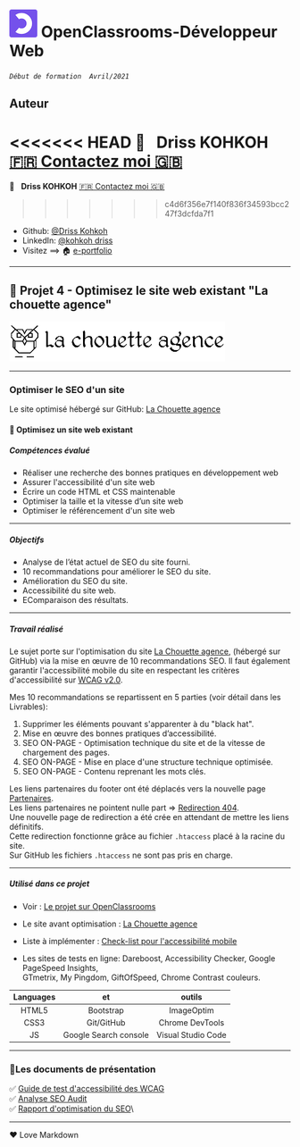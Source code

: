 # ![left 100%](https://raw.githubusercontent.com/kohkohdriss/archive/main/images/Logo_OpenClassrooms.png) OpenClassrooms-Développeur Web

_`Début de formation  Avril/2021`_

## Auteur

<<<<<<< HEAD
👤 &nbsp; **Driss KOHKOH** [🇫🇷 Contactez moi 🇬🇧](mailto:kohkoh.driss@gmail.com)
=======
👤 &nbsp; **Driss KOHKOH** [🇫🇷 Contactez moi 🇬🇧](<kohkoh.driss@gmail.com>)
>>>>>>> c4d6f356e7f140f836f34593bcc247f3dcfda7f1

* Github: [@Driss Kohkoh](https://github.com/kohkohdriss)
* LinkedIn: [@kohkoh driss](https://www.linkedin.com/in/driss-kohkoh/)
* Visitez ==> 🏠 [e-portfolio](https://driss-kohkoh.jimdosite.com/)

***
## 📎 Projet 4 - Optimisez le site web existant "La chouette agence"
![left 100%](./img/la-chouette-agence.png)
***
### Optimiser le SEO d'un site

Le site optimisé hébergé sur GitHub: [La Chouette agence](https://github.com/kohkohdriss/Webdesign-Lyon.git/)

#### 🔨 Optimisez un site web existant

##### Compétences évalué

* Réaliser une recherche des bonnes pratiques en développement web
* Assurer l'accessibilité d'un site web
* Écrire un code HTML et CSS maintenable
* Optimiser la taille et la vitesse d’un site web
* Optimiser le référencement d'un site web

***

##### Objectifs

* Analyse de l’état actuel de SEO du site fourni.
* 10 recommandations pour améliorer le SEO du site.
* Amélioration du SEO du site.
* Accessibilité du site web.
* EComparaison des résultats.

***

##### Travail réalisé

Le sujet porte sur l'optimisation du site [La Chouette agence](https://github.com/kohkohdriss/Webdesign-Lyon.git), (hébergé sur GitHub) via la mise en œuvre de 10 recommandations SEO.
Il faut également garantir l'accessibilité mobile du site en respectant les critères d'accessibilité sur [WCAG v2.0](https://www.w3.org/Translations/WCAG20-fr/).

Mes 10 recommandations se repartissent en 5 parties (voir détail dans les Livrables):

1. Supprimer les éléments pouvant s'apparenter à du "black hat".
2. Mise en œuvre des bonnes pratiques d’accessibilité.
3. SEO ON-PAGE - Optimisation technique du site et de la vitesse de chargement des pages.
4. SEO ON-PAGE - Mise en place d'une structure technique optimisée.
5. SEO ON-PAGE - Contenu reprenant les mots clés.

Les liens partenaires du footer ont été déplacés vers la nouvelle page [Partenaires](partenaires.html).<br>
Les liens partenaires ne pointent nulle part => [Redirection 404](https://github.com/kohkohdriss/Webdesign-Lyon/page-404.html).<br>
Une nouvelle page de redirection a été crée en attendant de mettre les liens définitifs.<br>
Cette redirection fonctionne grâce au fichier `.htaccess` placé à la racine du site.<br>
Sur GitHub les fichiers `.htaccess` ne sont pas pris en charge.

***

##### Utilisé dans ce projet

* Voir : [Le projet sur OpenClassrooms](https://openclassrooms.com/fr/paths/185/projects/638/assignment "Cliquez pour voir le projet")

* Le site avant optimisation : [La Chouette agence](https://github.com/kohkohdriss/Webdesign-Lyon.git/)

* Liste à implémenter : [Check-list pour l'accessibilité mobile
](https://developer.mozilla.org/fr/docs/Accessibilit%C3%A9/Checklist_accessibilite_mobile)

* Les sites de tests en ligne: Dareboost, Accessibility Checker, Google PageSpeed Insights,<br>GTmetrix, My Pingdom, GiftOfSpeed, Chrome Contrast couleurs.

| Languages       | et                    | outils     |
| :-------------: |:-------------:        | :-----:    |
| HTML5           | Bootstrap              | ImageOptim |
| CSS3            | Git/GitHub                   | Chrome DevTools |
| JS              | Google Search console |  Visual Studio Code    |

***

### 🚦Les documents de présentation

:white_check_mark: [Guide de test d'accessibilité des WCAG](https://github.com/kohkohdriss/archive/blob/main/projet_04/Guide%2Bde%2Btest%2Bd'accessibilite%CC%81%2Bdes%2BWCAG.pdf)\
:white_check_mark: [Analyse SEO Audit](https://github.com/kohkohdriss/archive/blob/main/projet_04/P4_01_analyse_SEO_Audit.pdf)\
:white_check_mark: [Rapport d'optimisation du SEO](https://github.com/kohkohdriss/archive/blob/main/projet_04/P4_03_rapport_d'optimisation.pdf)\

***

<p>&hearts; Love Markdown<p>
